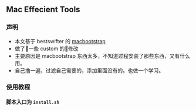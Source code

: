 ## Mac Effecient Tools

### 声明 
- 本文基于 bestswifter 的 [macbootstrap ](https://github.com/bestswifter/macbootstrap)
- 做了一些 custom 的修改
- 主要原因是 macbootstrap 东西太多，不知道过程安装了那些东西，又有什么用。
- 自己撸一遍，过滤自己需要的，添加里面没有的。也做一个学习。


### 使用教程

#### 脚本入口为 `install.sh`